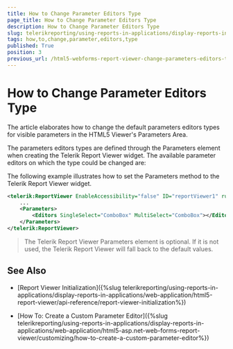 ```yaml
---
title: How to Change Parameter Editors Type
page_title: How to Change Parameter Editors Type 
description: How to Change Parameter Editors Type
slug: telerikreporting/using-reports-in-applications/display-reports-in-applications/web-application/html5-asp.net-web-forms-report-viewer/customizing/how-to-change-parameter-editors-type
tags: how,to,change,parameter,editors,type
published: True
position: 3
previous_url: /html5-webforms-report-viewer-change-parameters-editors-type
---
```


# How to Change Parameter Editors Type

The article elaborates how to change the default parameters editors types for visible parameters in the HTML5 Viewer's Parameters Area. 

The parameters editors types are defined through the Parameters element when creating the Telerik Report Viewer widget. The available parameter editors on which the type could be changed are: 

The following example illustrates how to set the Parameters method to the Telerik Report Viewer widget. 

````XML
<telerik:ReportViewer EnableAccessibility="false" ID="reportViewer1" runat="server">
	...
	<Parameters>
		<Editors SingleSelect="ComboBox" MultiSelect="ComboBox"></Editors>
	</Parameters>
</telerik:ReportViewer>
````


> The Telerik Report Viewer Parameters element is optional. If it is not used, the Telerik Report Viewer will fall back to the default values. 

## See Also

* [Report Viewer Initialization]({%slug telerikreporting/using-reports-in-applications/display-reports-in-applications/web-application/html5-report-viewer/api-reference/report-viewer-initialization%})

* [How To: Create a Custom Parameter Editor]({%slug telerikreporting/using-reports-in-applications/display-reports-in-applications/web-application/html5-asp.net-web-forms-report-viewer/customizing/how-to-create-a-custom-parameter-editor%})
